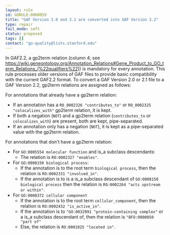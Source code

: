 ```yaml
---
layout: rule
id: GORULE:0000059
title: "GAF Version 2.0 and 2.1 are converted into GAF Version 2.2"
type: repair
fail_mode: soft
status: proposed
tags: []
contact: "go-quality@lists.stanford.edu"
---
```

In GAF2.2, a gp2term relation (column 4; see https://wiki.geneontology.org/Annotation_Relations#Gene_Product_to_GO_term_Relations_(%22qualifiers%22)) is mandatory for every annotation.
This rule processes older versions of GAF files to provide basic compatibility with the current GAF2.2 format. To convert a GAF Version 2.0 or 2.1 file to a GAF Version 2.2, gp2term relations are assigned as follows: 

For annotations that already have a gp2term relation: 
* If an annotation has a `RO_0002326 "contributes_to"` or `RO_0002325 "colocalizes_with"` gp2term relation, it is kept. 
* If both a negation (`NOT`) and a gp2term relation (`contributes_to` or `colocalizes_with`) are present, both are kept, pipe-separated. 
* If an annotation only has a negation (`NOT`), it is kept as a pipe-separated value with the gp2term relation. 

For annotations that don't have a gp2term relation: 
* For `GO:0005554 molecular function` and is_a subclass descendants: 
    * The relation is `RO:0002327 "enables"`. 
* For `GO:0008150 biological process`:
    * If the annotation is to the root term `biological process`, then the relation is `RO:0002331 "involved_in"`.
    * If the annotation is to is a is_a subclass descendant of `GO:0008150 biological process` then the relation is `RO:0002264 "acts upstream or within"`.
* For `GO:0008372 cellular component` 
    * If the annotation is to the root term `cellular_component`, then the relation is `RO:0002432 "is_active_in"`.
    * If the annotation is to `"GO:0032991 "protein-containing complex"` or a is_a subclass descendant of, then the relation is `"BFO:0000050 "part of"`
    * Else, the relation is `RO:0001025 "located in"`.

